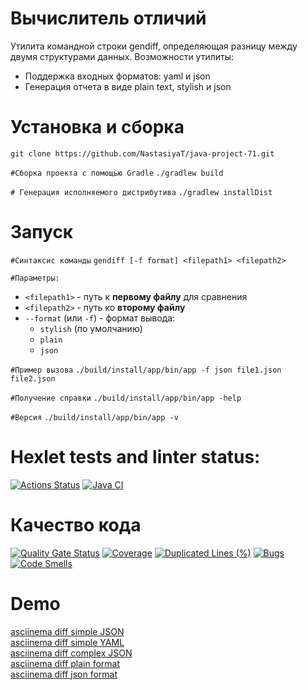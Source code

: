 # Вычислитель отличий

Утилита командной строки gendiff, определяющая разницу между двумя структурами данных.
Возможности утилиты:
- Поддержка входных форматов: yaml и json
- Генерация отчета в виде plain text, stylish и json

# Установка и сборка

`git clone https://github.com/NastasiyaT/java-project-71.git`

`#Сборка проекта с помощью Gradle`
`./gradlew build`

`# Генерация исполняемого дистрибутива`
`./gradlew installDist`

# Запуск

`#Синтаксис команды`
`gendiff [-f format] <filepath1> <filepath2>`

`#Параметры:`
- `<filepath1>` - путь к **первому файлу** для сравнения
- `<filepath2>` - путь ко **второму файлу**
- `--format` (или `-f`) - формат вывода:
    - `stylish` (по умолчанию)
    - `plain`
    - `json`

`#Пример вызова`
`./build/install/app/bin/app -f json file1.json file2.json`

`#Получение справки`
`./build/install/app/bin/app -help`

`#Версия`
`./build/install/app/bin/app -v`

# Hexlet tests and linter status:

[![Actions Status](https://github.com/Anastasizz/java-project-71/actions/workflows/hexlet-check.yml/badge.svg)](https://github.com/Anastasizz/java-project-71/actions)
[![Java CI](https://github.com/Anastasizz/java-project-71/actions/workflows/java_CI.yml/badge.svg)](https://github.com/Anastasizz/java-project-71/actions/workflows/java_CI.yml)

# Качество кода

[![Quality Gate Status](https://sonarcloud.io/api/project_badges/measure?project=Anastasizz_java-project-71&metric=alert_status)](https://sonarcloud.io/summary/new_code?id=Anastasizz_java-project-71)
[![Coverage](https://sonarcloud.io/api/project_badges/measure?project=Anastasizz_java-project-71&metric=coverage)](https://sonarcloud.io/summary/new_code?id=Anastasizz_java-project-71)
[![Duplicated Lines (%)](https://sonarcloud.io/api/project_badges/measure?project=Anastasizz_java-project-71&metric=duplicated_lines_density)](https://sonarcloud.io/summary/new_code?id=Anastasizz_java-project-71)
[![Bugs](https://sonarcloud.io/api/project_badges/measure?project=Anastasizz_java-project-71&metric=bugs)](https://sonarcloud.io/summary/new_code?id=Anastasizz_java-project-71)
[![Code Smells](https://sonarcloud.io/api/project_badges/measure?project=Anastasizz_java-project-71&metric=code_smells)](https://sonarcloud.io/summary/new_code?id=Anastasizz_java-project-71)

# Demo

[asciinema diff simple JSON](https://asciinema.org/a/SpCpfHHUDeXh8d0uzIK4FONlx)<br>
[asciinema diff simple YAML](https://asciinema.org/a/WaqBkxdxpUYrBotc4OajQryHX)<br>
[asciinema diff complex JSON](https://asciinema.org/a/ANi7oXiY7kjzXpBYLECyxnw2V)<br>
[asciinema diff plain format](https://asciinema.org/a/pzuhasjFerCaE0I8Ys9jrMW7G)<br>
[asciinema diff json format](https://asciinema.org/a/7eqiIHUgSCTxfSeZbzWWX3K0j)<br>



